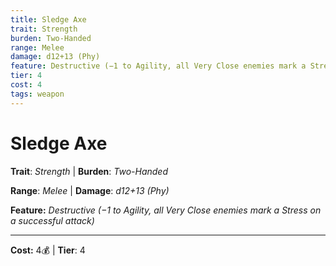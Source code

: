 ```yaml
---
title: Sledge Axe
trait: Strength
burden: Two-Handed
range: Melee
damage: d12+13 (Phy)
feature: Destructive (−1 to Agility, all Very Close enemies mark a Stress on a successful attack)
tier: 4
cost: 4
tags: weapon
---
```

# Sledge Axe

**Trait**: _Strength_ | **Burden**: _Two-Handed_

**Range**: _Melee_ | **Damage**: _d12+13 (Phy)_

**Feature:** _Destructive (−1 to Agility, all Very Close enemies mark a Stress on a successful attack)_

___
**Cost:** 4💰 | **Tier**: 4
